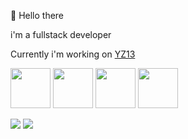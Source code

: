 👋 Hello there

i'm a fullstack developer

Currently i'm working on [YZ13](https://www.yz13.space)
<!--  Currently i'm working on my portfolio, u can see my projects on [there](https://yz13.space) -->

<img src="https://github.com/YZ13-ENV/YZ13-ENV/assets/101273441/df42ad3d-eb1b-445e-af1d-85daa71c46a2" width="64">
<img src="https://github.com/YZ13-ENV/YZ13-ENV/assets/101273441/c5f692b8-bab9-4941-9f07-c32f180b6286" width="64">
<img src="https://github.com/YZ13-ENV/YZ13-ENV/assets/101273441/9f1b6990-047f-4cfa-b4eb-4b0dfae92df0" width="64">
<img src="https://github.com/YZ13-ENV/YZ13-ENV/assets/101273441/e790822f-e6b0-4cfe-a6af-2f67ab6835dc" width="64">

![](http://github-profile-summary-cards.vercel.app/api/cards/stats?username=yz13-env&theme=dark)
![](http://github-profile-summary-cards.vercel.app/api/cards/productive-time?username=yz13-env&theme=dark&utcOffset=5)

